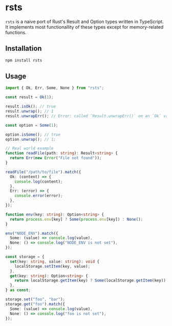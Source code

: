 # rsts

`rsts` is a naive port of Rust's Result and Option types written in TypeScript. It implements most functionallity of these types except for memory-related functions.

## Installation

```sh
npm install rsts
```

## Usage

```typescript
import { Ok, Err, Some, None } from "rsts";

const result = Ok(1);

result.isOk(); // true
result.unwrap(); // 1
result.unwrapErr(); // Error: called `Result.unwrapErr()` on an `Ok` value

const option = Some(1);

option.isSome(); // true
option.unwrap(); // 1;

// Real world example
function readFile(path: string): Result<string> {
  return Err(new Error("File not found"));
}

readFile("/path/to/file").match({
  Ok: (content) => {
    console.log(content);
  },
  Err: (error) => {
    console.error(error);
  },
});

function env(key: string): Option<string> {
  return process.env[key] ? Some(process.env[key]) : None();
}

env("NODE_ENV").match({
  Some: (value) => console.log(value),
  None: () => console.log("NODE_ENV is not set"),
});

const storage = {
  set(key: string, value: string): void {
    localStorage.setItem(key, value);
  },
  get(key: string): Option<string> {
    return localStorage.getItem(key) ? Some(localStorage.getItem(key)) : None();
  },
} as const;

storage.set("foo", "bar");
storage.get("foo").match({
  Some: (value) => console.log(value),
  None: () => console.log("foo is not set"),
});
```
